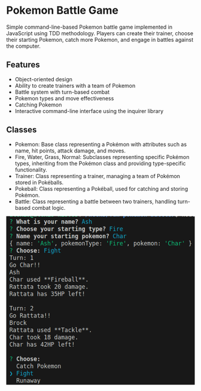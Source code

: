 # Pokemon Battle Game

Simple command-line-based Pokemon battle game implemented in JavaScript using TDD methodology. Players can create their trainer, choose their starting Pokemon, catch more Pokemon, and engage in battles against the computer.

## Features

- Object-oriented design
- Ability to create trainers with a team of Pokemon
- Battle system with turn-based combat
- Pokemon types and move effectiveness
- Catching Pokemon
- Interactive command-line interface using the inquirer library

## Classes
- Pokemon: Base class representing a Pokémon with attributes such as name, hit points, attack damage, and moves.
- Fire, Water, Grass, Normal: Subclasses representing specific Pokémon types, inheriting from the Pokémon class and providing type-specific functionality.
- Trainer: Class representing a trainer, managing a team of Pokémon stored in Pokéballs.
- Pokeball: Class representing a Pokéball, used for catching and storing Pokémon.
- Battle: Class representing a battle between two trainers, handling turn-based combat logic.


![alt text](image.png)